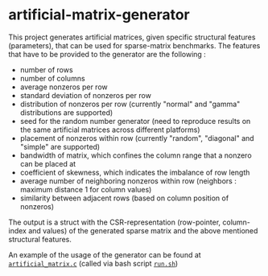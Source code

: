 # artificial-matrix-generator
This project generates artificial matrices, given specific structural features (parameters), that can be used for sparse-matrix benchmarks. The features that have to be provided to the generator are the following : 

* number of rows
* number of columns
* average nonzeros per row
* standard deviation of nonzeros per row
* distribution of nonzeros per row (currently "normal" and "gamma" distributions are supported)
* seed for the random number generator (need to reproduce results on the same artificial matrices across different platforms)
* placement of nonzeros within row (currently "random", "diagonal" and "simple" are supported)
* bandwidth of matrix, which confines the column range that a nonzero can be placed at
* coefficient of skewness, which indicates the imbalance of row length
* average number of neighboring nonzeros within row (neighbors : maximum distance 1 for column values)
* similarity between adjacent rows (based on column position of nonzeros)

The output is a struct with the CSR-representation (row-pointer, column-index and values) of the generated sparse matrix and the above mentioned structural features.

An example of the usage of the generator can be found at [`artificial_matrix.c`](./artificial_matrix.c) (called via bash script [`run.sh`](./run.sh))
